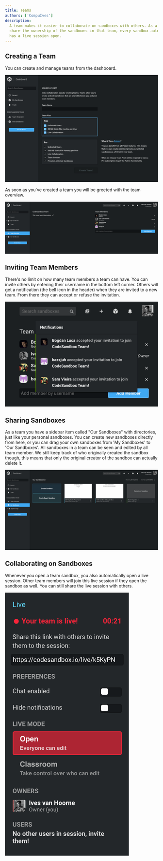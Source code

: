 ```yaml
---
title: Teams
authors: ['CompuIves']
description:
  A team makes it easier to collaborate on sandboxes with others. As a team you
  share the ownership of the sandboxes in that team, every sandbox automatically
  has a live session open.
---
```


## Creating a Team

You can create and manage teams from the dashboard.

![Create Team](./images/team-create.png)

As soon as you've created a team you will be greeted with the team overview.

![Team Overview](./images/team-overview.png)

## Inviting Team Members

There's no limit on how many team members a team can have. You can invite others
by entering their username in the bottom left corner. Others will get a
notification (the bell icon in the header) when they are invited to a new team.
From there they can accept or refuse the invitation.

![Team Notifications](./images/team-invite.png)

## Sharing Sandboxes

As a team you have a sidebar item called "Our Sandboxes" with directories, just
like your personal sandboxes. You can create new sandboxes directly from here,
or you can drag your own sandboxes from 'My Sandboxes' to 'Our Sandboxes'. All
sandboxes in a team can be seen and edited by all team member. We still keep
track of who originally created the sandbox though, this means that only the
original creator of the sandbox can actually delete it.

![Team Sandboxes](./images/team-sandboxes.png)

## Collaborating on Sandboxes

Whenever you open a team sandbox, you also automatically open a live session.
Other team members will join this live session if they open the sandbox as well.
You can still share the live session with others.

![A Team Live Session](./images/team-live.png)
